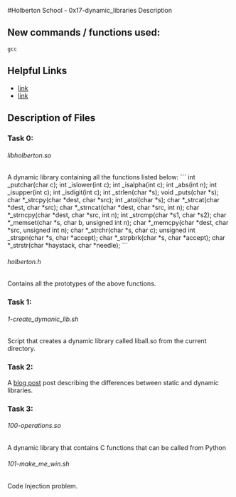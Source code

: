 #Holberton School - 0x17-dynamic_libraries
Description
## New commands / functions used:
``gcc``
## Helpful Links
* [link](https://www.youtube.com/watch?v=eW5he5uFBNM)
* [link](https://www.google.com/#q=linux+create+dynamic+library)

## Description of Files
### Task 0:
<h6>libholberton.so</h6>
A dynamic library containing all the functions listed below:
```
int _putchar(char c);
int _islower(int c);
int _isalpha(int c);
int _abs(int n);
int _isupper(int c);
int _isdigit(int c);
int _strlen(char *s);
void _puts(char *s);
char *_strcpy(char *dest, char *src);
int _atoi(char *s);
char *_strcat(char *dest, char *src);
char *_strncat(char *dest, char *src, int n);
char *_strncpy(char *dest, char *src, int n);
int _strcmp(char *s1, char *s2);
char *_memset(char *s, char b, unsigned int n);
char *_memcpy(char *dest, char *src, unsigned int n);
char *_strchr(char *s, char c);
unsigned int _strspn(char *s, char *accept);
char *_strpbrk(char *s, char *accept);
char *_strstr(char *haystack, char *needle);
```

<h6>holberton.h</h6>
Contains all the prototypes of the above functions.

### Task 1:
<h6>1-create_dymanic_lib.sh</h6>
Script that creates a dynamic library called liball.so from the current directory.

### Task 2:
A [blog post](http://ianxaunliu-johnston.com) post describing the differences between static and dynamic libraries.

### Task 3:
<h6>100-operations.so</h6>
A dynamic library that contains C functions that can be called from Python

<h6>101-make_me_win.sh</h6>
Code Injection problem.
